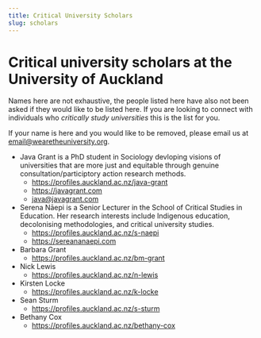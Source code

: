 ```yaml
---
title: Critical University Scholars
slug: scholars
---
```


# Critical university scholars at the University of Auckland

Names here are not exhaustive, the people listed here have also not been asked if they would like to be listed here. If you are looking to connect with individuals who *critically study universities* this is the list for you.

If your name is here and you would like to be removed, please email us at [email@wearetheuniversity.org](mailto:email@wearetheuniversity.org).

- Java Grant is a PhD student in Sociology devloping visions of universities that are more just and equitable through genuine consultation/participtory action research methods.
  - https://profiles.auckland.ac.nz/java-grant
  - https://javagrant.com
  - java@javagrant.com
- Serena Nāepi is a Senior Lecturer in the School of Critical Studies in Education. Her research interests include Indigenous education, decolonising methodologies, and critical university studies.
  - https://profiles.auckland.ac.nz/s-naepi
  - https://sereananaepi.com
- Barbara Grant
  - https://profiles.auckland.ac.nz/bm-grant
- Nick Lewis
  - https://profiles.auckland.ac.nz/n-lewis
- Kirsten Locke
  - https://profiles.auckland.ac.nz/k-locke
- Sean Sturm
  - https://profiles.auckland.ac.nz/s-sturm
- Bethany Cox
  - https://profiles.auckland.ac.nz/bethany-cox